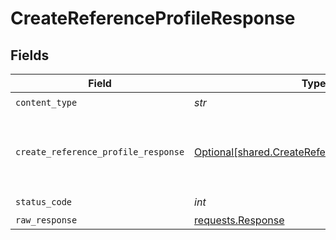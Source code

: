 # CreateReferenceProfileResponse


## Fields

| Field                                                                                                    | Type                                                                                                     | Required                                                                                                 | Description                                                                                              |
| -------------------------------------------------------------------------------------------------------- | -------------------------------------------------------------------------------------------------------- | -------------------------------------------------------------------------------------------------------- | -------------------------------------------------------------------------------------------------------- |
| `content_type`                                                                                           | *str*                                                                                                    | :heavy_check_mark:                                                                                       | N/A                                                                                                      |
| `create_reference_profile_response`                                                                      | [Optional[shared.CreateReferenceProfileResponse]](../../models/shared/createreferenceprofileresponse.md) | :heavy_minus_sign:                                                                                       | The metadata for the summarized reference profile data                                                   |
| `status_code`                                                                                            | *int*                                                                                                    | :heavy_check_mark:                                                                                       | N/A                                                                                                      |
| `raw_response`                                                                                           | [requests.Response](https://requests.readthedocs.io/en/latest/api/#requests.Response)                    | :heavy_minus_sign:                                                                                       | N/A                                                                                                      |